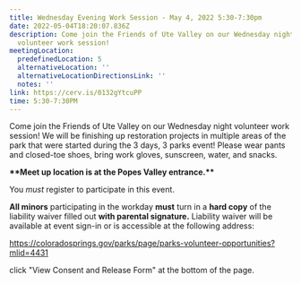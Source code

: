 ```yaml
---
title: Wednesday Evening Work Session - May 4, 2022 5:30-7:30pm
date: 2022-05-04T18:20:07.836Z
description: Come join the Friends of Ute Valley on our Wednesday night
  volunteer work session!
meetingLocation:
  predefinedLocation: 5
  alternativeLocation: ''
  alternativeLocationDirectionsLink: ''
  notes: ''
link: https://cerv.is/0132gYtcuPP
time: 5:30-7:30PM
---
```


Come join the Friends of Ute Valley on our Wednesday night volunteer work session! We will be finishing up restoration projects in multiple areas of the park that were started during the 3 days, 3 parks event! Please wear pants and closed-toe shoes, bring work gloves, sunscreen, water, and snacks.

**\*\*Meet up location is at the Popes Valley entrance.\*\***

You _must_ register to participate in this event.

**All minors** participating in the workday **must** turn in a **hard copy** of the liability waiver filled out **with parental signature.** Liability waiver will be available at event sign-in or is accessible at the following address:

<https://coloradosprings.gov/parks/page/parks-volunteer-opportunities?mlid=4431>

click "View Consent and Release Form" at the bottom of the page.
